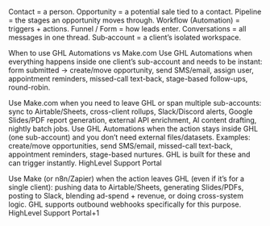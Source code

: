 
Contact = a person.
Opportunity = a potential sale tied to a contact.
Pipeline = the stages an opportunity moves through.
Workflow (Automation) = triggers + actions.
Funnel / Form = how leads enter.
Conversations = all messages in one thread.
Sub‑account = a client’s isolated workspace.


When to use GHL Automations vs Make.com
Use GHL Automations when everything happens inside one client’s sub-account and needs to be instant: form submitted → create/move opportunity, send SMS/email, assign user, appointment reminders, missed-call text-back, stage-based follow-ups, round-robin.


Use Make.com when you need to leave GHL or span multiple sub-accounts: sync to Airtable/Sheets, cross-client rollups, Slack/Discord alerts, Google Slides/PDF report generation, external API enrichment, AI content drafting, nightly batch jobs.
Use GHL Automations when the action stays inside GHL (one sub-account) and you don’t need external files/datasets.
 Examples: create/move opportunities, send SMS/email, missed-call text-back, appointment reminders, stage-based nurtures. GHL is built for these and can trigger instantly. HighLevel Support Portal


Use Make (or n8n/Zapier) when the action leaves GHL (even if it’s for a single client): pushing data to Airtable/Sheets, generating Slides/PDFs, posting to Slack, blending ad-spend + revenue, or doing cross-system logic. GHL supports outbound webhooks specifically for this purpose. HighLevel Support Portal+1



